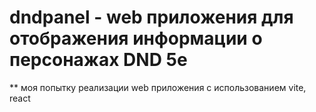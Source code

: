 #  dndpanel - web приложения для отображения информации о персонажах DND 5e

** моя попытку реализации web приложения с использованием vite, react
